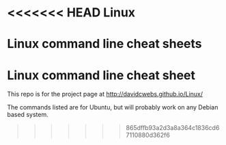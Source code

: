 <<<<<<< HEAD
Linux
=====

Linux command line cheat sheets
=======
Linux command line cheat sheet
==============================
This repo is for the project page at http://davidcwebs.github.io/Linux/

The commands listed are for Ubuntu, but will probably work on any Debian based system.
>>>>>>> 865dffb93a2d3a8a364c1836cd67110880d362f6
